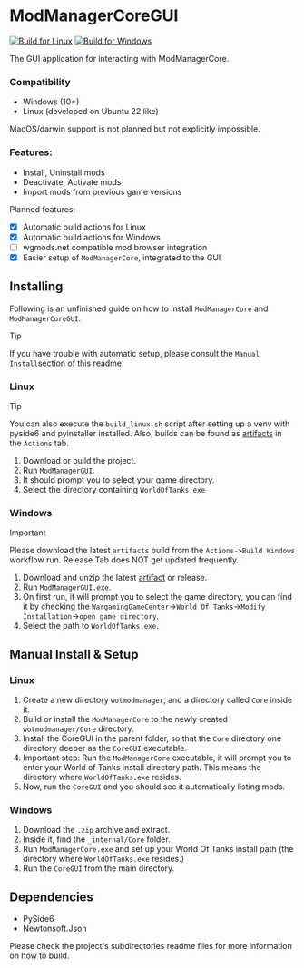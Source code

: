 # ModManagerCoreGUI
[![Build for Linux](https://github.com/sam-k0/WoTModAssistantCore/actions/workflows/build_linux.yml/badge.svg)](https://github.com/sam-k0/WoTModAssistantCore/actions/workflows/build_linux.yml) [![Build for Windows](https://github.com/sam-k0/WoTModAssistantCore/actions/workflows/build_win.yml/badge.svg)](https://github.com/sam-k0/WoTModAssistantCore/actions/workflows/build_win.yml)

The GUI application for interacting with ModManagerCore.

### Compatibility
- Windows (10+)
- Linux (developed on Ubuntu 22 like)

MacOS/darwin support is not planned but not explicitly impossible.

### Features:
- Install, Uninstall mods
- Deactivate, Activate mods
- Import mods from previous game versions

Planned features:
- [x] Automatic build actions for Linux
- [x] Automatic build actions for Windows
- [ ] wgmods.net compatible mod browser integration
- [x] Easier setup of `ModManagerCore`, integrated to the GUI

## Installing
Following is an unfinished guide on how to install `ModManagerCore` and `ModManagerCoreGUI`.
> [!TIP]
> If you have trouble with automatic setup, please consult the `Manual Install`section of this readme.

### Linux

> [!TIP]
> You can also execute the `build_linux.sh` script after setting up a venv with pyside6 and pyinstaller installed.
> Also, builds can be found as [artifacts](https://github.com/sam-k0/WoTModAssistantCore/actions/workflows/build_linux.yml) in the `Actions` tab.

1. Download or build the project.
2. Run `ModManagerGUI`.
3. It should prompt you to select your game directory.
4. Select the directory containing `WorldOfTanks.exe`


### Windows
> [!IMPORTANT]
> Please download the latest `artifacts` build from the `Actions->Build Windows` workflow run.
> Release Tab does NOT get updated frequently.

1. Download and unzip the latest [artifact](https://github.com/sam-k0/WoTModAssistantCore/actions/workflows/build_win.yml) or release.
2. Run `ModManagerGUI.exe`.
3. On first run, it will prompt you to select the game directory, you can find it by checking the `WargamingGameCenter`->`World Of Tanks`->`Modify Installation`->`open game directory`.
4. Select the path to `WorldOfTanks.exe`.

## Manual Install & Setup

### Linux
1. Create a new directory `wotmodmanager`, and a directory called `Core` inside it.
2. Build or install the `ModManagerCore` to the newly created `wotmodmanager/Core` directory.
3. Install the CoreGUI in the parent folder, so that the `Core` directory one directory deeper as the `CoreGUI` executable.
4. Important step: Run the `ModManagerCore` executable, it will prompt you to enter your World of Tanks install directory path. This means the directory where `WorldOfTanks.exe` resides.
5. Now, run the `CoreGUI` and you should see it automatically listing mods.

### Windows
1. Download the `.zip` archive and extract.
2. Inside it, find the `_internal/Core` folder.
3. Run `ModManagerCore.exe` and set up your World Of Tanks install path (the directory where `WorldOfTanks.exe` resides.)
4. Run the `CoreGUI` from the main directory.

## Dependencies
- PySide6
- Newtonsoft.Json

Please check the project's subdirectories readme files for more information on how to build.
